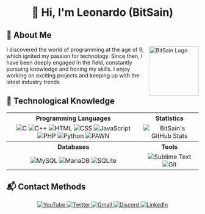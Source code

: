 <h1 align="center">👋 Hi, I'm Leonardo (BitSain)</h1>

<h2>🌟 About Me</h2>
<img src="https://avatars.githubusercontent.com/u/150560959?v=4" align="right" alt="BitSain Logo" width="130px" />
<p>I discovered the world of programming at the age of 9, which ignited my passion for technology. Since then, I have been deeply engaged in the field, constantly pursuing knowledge and honing my skills. I enjoy working on exciting projects and keeping up with the latest industry trends.</p>

<h2>🌟 Technological Knowledge</h2>
<div align="center">
    <table>
        <tr>
            <th><b>Programming Languages</b></th>
            <th><b>Statistics</b></th>
        </tr>
        <tr>
            <td align="center">
                <img src="https://img.shields.io/badge/C-00599C?logo=c&logoColor=white&style=for-the-badge" alt="C" /> 
                <img src="https://img.shields.io/badge/C%2B%2B-00599C?logo=c%2B%2B&logoColor=white&style=for-the-badge" alt="C++" /> 
                <img src="https://img.shields.io/badge/HTML-239120?logo=html5&logoColor=white&style=for-the-badge" alt="HTML" /> 
                <img src="https://img.shields.io/badge/CSS-239120?logo=css3&logoColor=white&style=for-the-badge" alt="CSS" /> 
                <img src="https://img.shields.io/badge/JavaScript-F7DF1E?logo=javascript&logoColor=black&style=for-the-badge" alt="JavaScript" /> 
                <img src="https://img.shields.io/badge/PHP-777BB4?logo=php&logoColor=white&style=for-the-badge" alt="PHP" /> 
                <img src="https://img.shields.io/badge/Python-3776AB?logo=python&logoColor=white&style=for-the-badge" alt="Python" />
                <img src="https://img.shields.io/badge/PAWN-00599C?logo=unknown&logoColor=white&style=for-the-badge" alt="PAWN" />
            </td>
            <td align="center">
                <img src="https://github-readme-stats.vercel.app/api?username=BitSain&show_icons=true&theme=dark&bg_color=2c3e50&text_color=ecf0f1&icon_color=e74c3c&include_all_commits=true&count_private=true" alt="BitSain's GitHub Stats" />
            </td>
        </tr>
        <tr>
            <th><b>Databases</b></th>
            <th><b>Tools</b></th>
        </tr>
        <tr>
            <td align="center">
                <img src="https://img.shields.io/badge/MySQL-20232A?logo=mysql&logoColor=white&style=for-the-badge" alt="MySQL" /> 
                <img src="https://img.shields.io/badge/MariaDB-01529E?logo=mariadb&logoColor=white&style=for-the-badge" alt="MariaDB" /> 
                <img src="https://img.shields.io/badge/SQLite-07405E?logo=sqlite&logoColor=white&style=for-the-badge" alt="SQLite" />
            </td>
            <td align="center">
                <img src="https://img.shields.io/badge/Sublime%20Text-20232A?logo=sublime-text&logoColor=orange&style=for-the-badge" alt="Sublime Text" /> 
                <img src="https://img.shields.io/badge/Git-E34F26?logo=git&logoColor=white&style=for-the-badge" alt="Git" />
            </td>
        </tr>
    </table>
</div>

<h2>📬 Contact Methods</h2>
<div align="center">
    <a href="https://youtube.com/@bitsaindev">
        <img src="https://img.shields.io/badge/YouTube-FF0000?logo=youtube&logoColor=white&style=for-the-badge" alt="YouTube" />
    </a>
    <a href="https://x.com/bitsaindev">
        <img src="https://img.shields.io/badge/X%20(Twitter)-000000?logo=x&logoColor=white&style=for-the-badge" alt="Twitter" />
    </a>
    <a href="mailto:bitsaindeveloper@gmail.com?Subject=Hello,%20BitSain!">
        <img src="https://img.shields.io/badge/Gmail-EA4335?logo=gmail&logoColor=white&style=for-the-badge" alt="Gmail" />
    </a>
    <a href="https://discord.com/users/">
        <img src="https://img.shields.io/badge/Discord-5865F2?logo=discord&logoColor=white&style=for-the-badge" alt="Discord" />
    </a>
    <a href="https://linkedin.com">
        <img src="https://img.shields.io/badge/LinkedIn-0A66C2?logo=linkedin&logoColor=white&style=for-the-badge" alt="LinkedIn" />
    </a>
</div>
